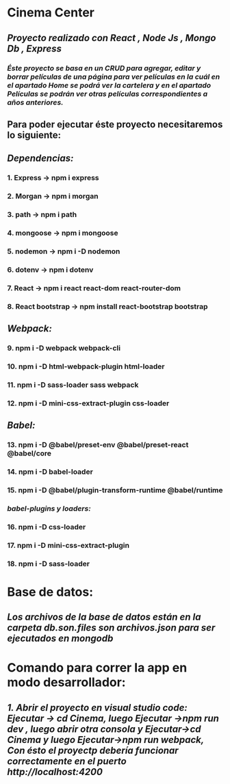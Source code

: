 # **Cinema Center** 

## *Proyecto realizado con React , Node Js , Mongo Db , Express*

### *Éste proyecto se basa en un CRUD para agregar, editar y borrar películas de una página para ver películas en la cuál en el apartado Home se podrá ver la cartelera y en el apartado Películas se podrán ver otras películas correspondientes a años anteriores.* 

## **Para poder ejecutar éste proyecto necesitaremos lo siguiente:**

## *Dependencias:*

### **1. Express -> npm i express**
### **2. Morgan -> npm i morgan**
### **3. path -> npm i path**
### **4. mongoose -> npm i mongoose**
### **5. nodemon -> npm i -D nodemon**
### **6. dotenv -> npm i dotenv**
### **7. React -> npm i react react-dom react-router-dom**
### **8. React bootstrap -> npm install react-bootstrap bootstrap**

## *Webpack:* 

### **9. npm i -D webpack webpack-cli**
### **10. npm i -D html-webpack-plugin html-loader** 
### **11. npm i -D sass-loader sass webpack**
### **12. npm i -D mini-css-extract-plugin css-loader**

## *Babel:* 

### **13. npm i -D @babel/preset-env @babel/preset-react @babel/core**
### **14. npm i -D babel-loader**
### **15. npm i -D @babel/plugin-transform-runtime @babel/runtime**

### *babel-plugins y loaders:*

### **16. npm i -D css-loader**
### **17. npm i -D mini-css-extract-plugin**
### **18. npm i -D sass-loader**

# **Base de datos:**

## *Los archivos de la base de datos están en la carpeta db.son.files son archivos.json para ser ejecutados en mongodb*

# **Comando para correr la app en modo desarrollador:**

## *1. Abrir el proyecto en visual studio code: Ejecutar -> **cd Cinema, luego Ejecutar ->npm run dev** , luego abrir otra consola y Ejecutar->**cd Cinema y luego Ejecutar->npm run webpack**, Con ésto el proyectp debería funcionar correctamente en el puerto http://localhost:4200*

